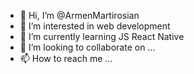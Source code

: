 - 👋 Hi, I’m @ArmenMartirosian
- 👀 I’m interested in web development
- 🌱 I’m currently learning JS React Native
- 💞️ I’m looking to collaborate on ...
- 📫 How to reach me ...

<!---
ArmenMartirosian/ArmenMartirosian is a ✨ special ✨ repository because its `README.md` (this file) appears on your GitHub profile.
You can click the Preview link to take a look at your changes.
--->
